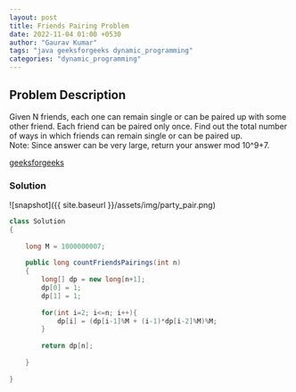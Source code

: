 ```yaml
---
layout: post
title: Friends Pairing Problem
date: 2022-11-04 01:00 +0530
author: "Gaurav Kumar"
tags: "java geeksforgeeks dynamic_programming"
categories: "dynamic_programming"
---
```


## Problem Description

Given N friends, each one can remain single or can be paired up with some other friend. Each friend can be paired only once. Find out the total number of ways in which friends can remain single or can be paired up.  
Note: Since answer can be very large, return your answer mod 10^9+7.  

[geeksforgeeks](https://www.geeksforgeeks.org/friends-pairing-problem/)  

### Solution

![snapshot]({{ site.baseurl }}/assets/img/party_pair.png)

```java
class Solution
{
    
    long M = 1000000007;
    
    public long countFriendsPairings(int n) 
    { 
        long[] dp = new long[n+1];
        dp[0] = 1;
        dp[1] = 1;
        
        for(int i=2; i<=n; i++){
            dp[i] = (dp[i-1]%M + (i-1)*dp[i-2]%M)%M;
        }        
        
        return dp[n];
        
    }
    
}    
```
